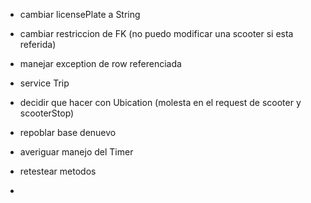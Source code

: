 - cambiar licensePlate a String

- cambiar restriccion de FK (no puedo modificar una scooter si esta referida)

- manejar exception de row referenciada

- service Trip

- decidir que hacer con Ubication (molesta en el request de scooter y scooterStop)

- repoblar base denuevo

- averiguar manejo del Timer

- retestear metodos

- 